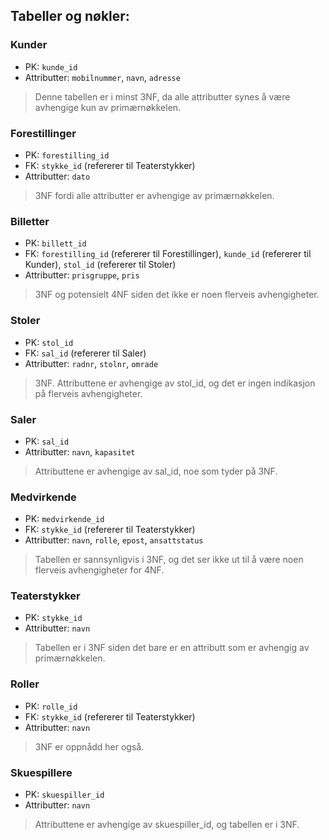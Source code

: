 ## Tabeller og nøkler:

### Kunder
- PK: `kunde_id`
- Attributter: `mobilnummer`, `navn`, `adresse`
> Denne tabellen er i minst 3NF, da alle attributter synes å være avhengige kun av primærnøkkelen.

### Forestillinger
- PK: `forestilling_id`
- FK: `stykke_id` (refererer til Teaterstykker)
- Attributter: `dato`
> 3NF fordi alle attributter er avhengige av primærnøkkelen.

### Billetter
- PK: `billett_id`
- FK: `forestilling_id` (refererer til Forestillinger), `kunde_id` (refererer til Kunder), `stol_id` (refererer til Stoler)
- Attributter: `prisgruppe`, `pris`
> 3NF og potensielt 4NF siden det ikke er noen flerveis avhengigheter.

### Stoler
- PK: `stol_id`
- FK: `sal_id` (refererer til Saler)
- Attributter: `radnr`, `stolnr`, `omrade`
> 3NF. Attributtene er avhengige av stol_id, og det er ingen indikasjon på flerveis avhengigheter.

### Saler
- PK: `sal_id`
- Attributter: `navn`, `kapasitet`
> Attributtene er avhengige av sal_id, noe som tyder på 3NF.

### Medvirkende
- PK: `medvirkende_id`
- FK: `stykke_id` (refererer til Teaterstykker)
- Attributter: `navn`, `rolle`, `epost`, `ansattstatus`
> Tabellen er sannsynligvis i 3NF, og det ser ikke ut til å være noen flerveis avhengigheter for 4NF.

### Teaterstykker
- PK: `stykke_id`
- Attributter: `navn`
> Tabellen er i 3NF siden det bare er en attributt som er avhengig av primærnøkkelen.

### Roller
- PK: `rolle_id`
- FK: `stykke_id` (refererer til Teaterstykker)
- Attributter: `navn`
> 3NF er oppnådd her også.

### Skuespillere
- PK: `skuespiller_id`
- Attributter: `navn`
> Attributtene er avhengige av skuespiller_id, og tabellen er i 3NF.
